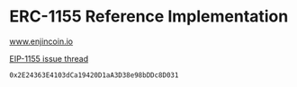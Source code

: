 # ERC-1155 Reference Implementation
www.enjincoin.io

[EIP-1155 issue thread](https://github.com/ethereum/EIPs/issues/1155)

```
0x2E24363E4103dCa19420D1aA3D38e98bDDc8D031
```

